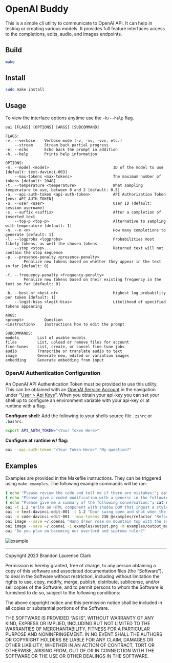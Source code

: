 # OpenAI Buddy

This is a simple cli utility to communicate to OpenAI API.  It can help in testing or creating various models.  It provides full feature interfaces access to the completions, edits, audio, and images endpoints.

## Build
```bash
make
```

## Install
```bash
sudo make install
```

## Usage
To view the interface options anytime use the `-h/--help` flag.
```
oai [FLAGS] [OPTIONS] [ARGS] [SUBCOMMAND]

FLAGS:
-v, --verbose    Verbose mode (-v, -vv, -vvv, etc.)
    --stream     Stream back partial progress
-e, --echo       Echo back the prompt in addition
-h, --help       Prints help information

OPTIONS:
-m, --model <model>                            ID of the model to use [default: text-davinci-003]
    --max-tokens <max-tokens>                  The maximum number of tokens [default: 2048]
-t, --temperature <temperature>                What sampling temperature to use, between 0 and 2 [default: 0.5]
-a, --api-auth-token <api-auth-token>          API Authorization Token [env: API_AUTH_TOKEN]
-u, --user <user>                              User ID (default: session username)
-s, --suffix <suffix>                          After a completion of inserted text
    --top-p <top-p>                            Alternative to sampling with temperature [default: 1]
-n, --n <n>                                    How many completions to generate [default: 1]
-l, --logprobs <logprobs>                      Probabilities most likely tokens, as well the chosen tokens
    --stop <stop>...                           Returned text will not contain the stop sequence
-p, --presence-penalty <presence-penalty>
        Penalize new tokens based on whether they appear in the text so far [default: 0]

-f, --frequency-penalty <frequency-penalty>
        Penalize new tokens based on their existing frequency in the text so far [default: 0]

-b, --best-of <best-of>                        Highest log probability per token [default: 1]
    --logit-bias <logit-bias>                  Likelihood of specified tokens appearing

ARGS:
<prompt>         Question
<instruction>    Instructions how to edit the prompt

SUBCOMMANDS:
models        List of usable models
files         List, upload or remove files for account
fine-tunes    List, create, or cancel fine-tune jobs
audio         Transcribe or translate audio to text
image         Generate new, edited or variation images
embedding     Generate embedding from input
```

### OpenAI Authentication Configuration

An OpenAI API Authentication Token must be provided to use this utility.  This can be obtained with an [OpenAI Service Account](https://platform.openai.com/signup) in the navigation under "[User > Api Keys](https://platform.openai.com/account/api-keys)".  When you obtain your api-key you can set your shell up to configure an environment variable with your api-key or at runtime with a flag.

**Configure shell:**
Add the following to your shells source file `.zshrc` or `.bashrc`.
```bash
export API_AUTH_TOKEN="<Your Token Here>"
```

**Configure at runtime w/ flag:**
```bash
oai --api-auth-token "<Your Token Here>" "My question?"
```

## Examples
Examples are provided in the Makefile instructions. They can be triggered using `make examples`. The following example commands will be ran:
```bash
{ echo "Please review the code and tell me if there are mistakes:"; cat examples/index.js; } | oai
{ echo "Please give a coded modification with a generic in the following Rust module:"; cat examples/test.rs; } | oai
{ echo "Please give me a summary of the following conversation:"; cat examples/convo.txt; } | oai
oai -t 1.2 "Write an HTML component with shadow DOM that ingest a style object and data object to create a button that displays a modal with data and allows the user to escape modal with the keyboards to escape key or exit button." > examples/button.html
oai -m text-davinci-edit-001 -t 1.2 "Door swing open and shut when the wind blows down the halls." "Correct the sentence with proper english grammar."
oai -m code-davinci-edit-001 --max-tokens 236 @examples/refactor "Refactor into a single struct with generic in rust."
oai image --save ~/.openai "Hand drawn rose on mountain top with the sun beaming down on it done with pencil only."
oai image --save ~/.openai -i examples/output.png -m examples/output_mask.png "Create a galactic adventure in the background."
oai "Do you plan on becoming our overlord and supreme ruler?"
```

![example](examples/oai-examples.gif)

---
Copyright 2023 Brandon Laurence Clark

Permission is hereby granted, free of charge, to any person obtaining a copy of this software and associated documentation files (the “Software”), to deal in the Software without restriction, including without limitation the rights to use, copy, modify, merge, publish, distribute, sublicense, and/or sell copies of the Software, and to permit persons to whom the Software is furnished to do so, subject to the following conditions:

The above copyright notice and this permission notice shall be included in all copies or substantial portions of the Software.

THE SOFTWARE IS PROVIDED “AS IS”, WITHOUT WARRANTY OF ANY KIND, EXPRESS OR IMPLIED, INCLUDING BUT NOT LIMITED TO THE WARRANTIES OF MERCHANTABILITY, FITNESS FOR A PARTICULAR PURPOSE AND NONINFRINGEMENT. IN NO EVENT SHALL THE AUTHORS OR COPYRIGHT HOLDERS BE LIABLE FOR ANY CLAIM, DAMAGES OR OTHER LIABILITY, WHETHER IN AN ACTION OF CONTRACT, TORT OR OTHERWISE, ARISING FROM, OUT OF OR IN CONNECTION WITH THE SOFTWARE OR THE USE OR OTHER DEALINGS IN THE SOFTWARE.
